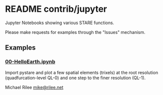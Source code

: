 
# README contrib/jupyter

Jupyter Notebooks showing various STARE functions.

Please make requests for examples through the "Issues" mechanism.

## Examples

### [00-HelloEarth.ipynb](00-HelloEarth.ipynb)

Import pystare and plot a few spatial elements (trixels) at the root
resolution (quadfurcation-level QL-0) and one step to the finer resolution (QL-1).

Michael Rilee
mike@rilee.net


